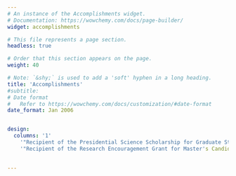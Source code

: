 ```yaml
---
# An instance of the Accomplishments widget.
# Documentation: https://wowchemy.com/docs/page-builder/
widget: accomplishments

# This file represents a page section.
headless: true

# Order that this section appears on the page.
weight: 40

# Note: `&shy;` is used to add a 'soft' hyphen in a long heading.
title: 'Accomplish­ments'
#subtitle: 
# Date format
#   Refer to https://wowchemy.com/docs/customization/#date-format
date_format: Jan 2006


design:
  columns: '1'
    '"Recipient of the Presidential Science Scholarship for Graduate Studies, awarded by President of South Korea, 2024'
    '"Recipient of the Research Encouragement Grant for Master's Candidates, sponsored by the Ministry of Education, 2024'
  

---
```

